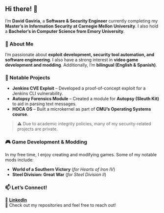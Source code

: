 ## Hi there! 👋  

I’m **David Gaviria**, a **Software & Security Engineer** currently completing my **Master’s in Information Security at Carnegie Mellon University**. I also hold a **Bachelor’s in Computer Science from Emory University**.  

### 🔹 About Me  
I’m passionate about **exploit development, security tool automation, and software engineering**. I also have a strong interest in **video game development and modding**. Additionally, I’m **bilingual (English & Spanish)**.  

### 🚀 Notable Projects  
- **Jenkins CVE Exploit** – Developed a proof-of-concept exploit for a Jenkins CLI vulnerability.  
- **Autopsy Forensics Module** – Created a module for **Autopsy (Sleuth Kit)** to aid in parsing text messages.  
- **HOCA OS** – Built a microkernel as part of **CMU’s Operating Systems course**.  

> ⚠️ Due to academic integrity policies, many of my security-related projects are private.  

### 🎮 Game Development & Modding  
In my free time, I enjoy creating and modifying games. Some of my notable mods include:  
- **World of a Southern Victory** (*for Hearts of Iron IV*)  
- **Steel Division: Great War** (*for Steel Division II*)  

### 📫 Let’s Connect!  
🔗 [**LinkedIn**](https://www.linkedin.com/in/davidmgaviria/)  
📂 Check out my repositories and feel free to reach out!  


<!--
**davidmgaviria/davidmgaviria** is a ✨ _special_ ✨ repository because its `README.md` (this file) appears on your GitHub profile.

Here are some ideas to get you started:

- 🔭 I’m currently working on ...
- 🌱 I’m currently learning ...
- 👯 I’m looking to collaborate on ...
- 🤔 I’m looking for help with ...
- 💬 Ask me about ...
- 📫 How to reach me: ...
- 😄 Pronouns: ...
- ⚡ Fun fact: ...
-->
